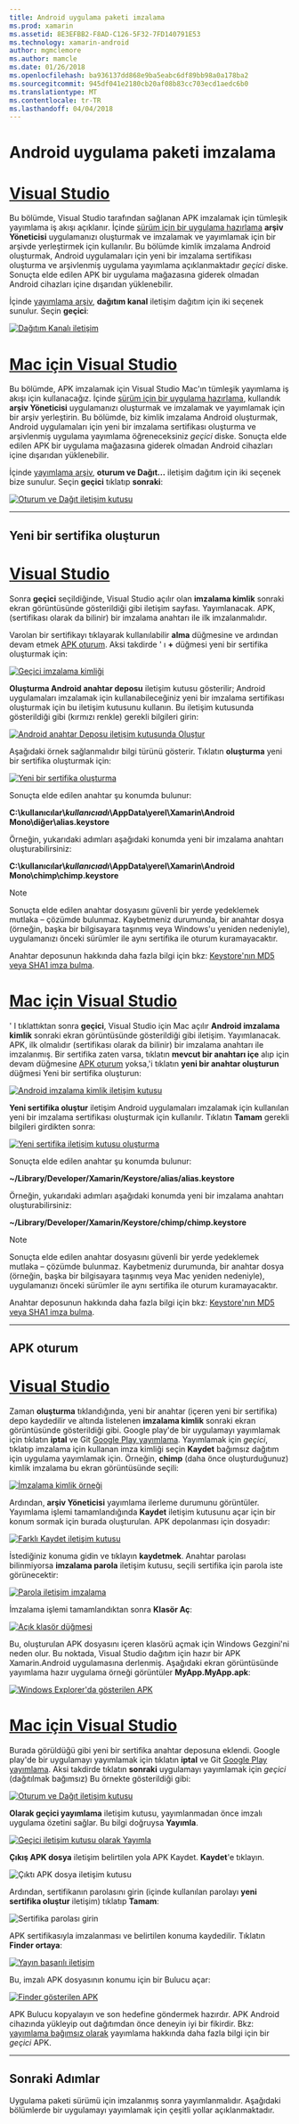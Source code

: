 ```yaml
---
title: Android uygulama paketi imzalama
ms.prod: xamarin
ms.assetid: 8E3EFBB2-F8AD-C126-5F32-7FD140791E53
ms.technology: xamarin-android
author: mgmclemore
ms.author: mamcle
ms.date: 01/26/2018
ms.openlocfilehash: ba936137dd868e9ba5eabc6df89bb98a0a178ba2
ms.sourcegitcommit: 945df041e2180cb20af08b83cc703ecd1aedc6b0
ms.translationtype: MT
ms.contentlocale: tr-TR
ms.lasthandoff: 04/04/2018
---
```

# <a name="signing-the-android-application-package"></a>Android uygulama paketi imzalama

# <a name="visual-studiotabvswin"></a>[Visual Studio](#tab/vswin)

Bu bölümde, Visual Studio tarafından sağlanan APK imzalamak için tümleşik yayımlama iş akışı açıklanır. İçinde [sürüm için bir uygulama hazırlama](~/android/deploy-test/release-prep/index.md) **arşiv Yöneticisi** uygulamanızı oluşturmak ve imzalamak ve yayımlamak için bir arşivde yerleştirmek için kullanılır. Bu bölümde kimlik imzalama Android oluşturmak, Android uygulamaları için yeni bir imzalama sertifikası oluşturma ve arşivlenmiş uygulama yayımlama açıklanmaktadır *geçici* diske.
Sonuçta elde edilen APK bir uygulama mağazasına giderek olmadan Android cihazları içine dışarıdan yüklenebilir.

İçinde [yayımlama arşiv](~/android/deploy-test/release-prep/index.md#archive), **dağıtım kanal** iletişim dağıtım için iki seçenek sunulur. Seçin **geçici**:

[![Dağıtım Kanalı iletişim](images/vs/01-distribution-channel-sml.png)](images/vs/01-distribution-channel.png#lightbox)

# <a name="visual-studio-for-mactabvsmac"></a>[Mac için Visual Studio](#tab/vsmac)

Bu bölümde, APK imzalamak için Visual Studio Mac'ın tümleşik yayımlama iş akışı için kullanacağız. İçinde [sürüm için bir uygulama hazırlama](~/android/deploy-test/release-prep/index.md), kullandık **arşiv Yöneticisi** uygulamanızı oluşturmak ve imzalamak ve yayımlamak için bir arşiv yerleştirin. Bu bölümde, biz kimlik imzalama Android oluşturmak, Android uygulamaları için yeni bir imzalama sertifikası oluşturma ve arşivlenmiş uygulama yayımlama öğreneceksiniz *geçici* diske. Sonuçta elde edilen APK bir uygulama mağazasına giderek olmadan Android cihazları içine dışarıdan yüklenebilir.

İçinde [yayımlama arşiv](~/android/deploy-test/release-prep/index.md#archive), **oturum ve Dağıt...**  iletişim dağıtım için iki seçenek bize sunulur. Seçin **geçici** tıklatıp **sonraki**:

[![Oturum ve Dağıt iletişim kutusu](images/xs/01-select-ad-hoc-sml.png)](images/xs/01-select-ad-hoc.png#lightbox)

-----

<a name="newcertvs" />
<a name="newcert" />
<a name="newcertxs" />

## <a name="create-a-new-certificate"></a>Yeni bir sertifika oluşturun

# <a name="visual-studiotabvswin"></a>[Visual Studio](#tab/vswin)

Sonra **geçici** seçildiğinde, Visual Studio açılır olan **imzalama kimlik** sonraki ekran görüntüsünde gösterildiği gibi iletişim sayfası. Yayımlanacak. APK, (sertifikası olarak da bilinir) bir imzalama anahtarı ile ilk imzalanmalıdır.

Varolan bir sertifikayı tıklayarak kullanılabilir **alma** düğmesine ve ardından devam etmek [APK oturum](#signapkvs). Aksi takdirde ' ı **+** düğmesi yeni bir sertifika oluşturmak için:

[![Geçici imzalama kimliği](images/vs/02-ad-hoc-signing-identity-vs-sml.png)](images/vs/02-ad-hoc-signing-identity-vs.png#lightbox)

**Oluşturma Android anahtar deposu** iletişim kutusu gösterilir; Android uygulamaları imzalamak için kullanabileceğiniz yeni bir imzalama sertifikası oluşturmak için bu iletişim kutusunu kullanın. Bu iletişim kutusunda gösterildiği gibi (kırmızı renkle) gerekli bilgileri girin:

[![Android anahtar Deposu iletişim kutusunda Oluştur](images/vs/03-create-android-key-store-vs-sml.png)](images/vs/03-create-android-key-store-vs.png#lightbox)

Aşağıdaki örnek sağlanmalıdır bilgi türünü gösterir. Tıklatın **oluşturma** yeni bir sertifika oluşturmak için:

[![Yeni bir sertifika oluşturma](images/vs/04-key-store-example-vs-sml.png)](images/vs/04-key-store-example-vs.png#lightbox)

Sonuçta elde edilen anahtar şu konumda bulunur:

**C:\\kullanıcılar\\*kullanıcıadı*\\AppData\\yerel\\Xamarin\\Android Mono\\diğer\\alias.keystore**

Örneğin, yukarıdaki adımları aşağıdaki konumda yeni bir imzalama anahtarı oluşturabilirsiniz:

**C:\\kullanıcılar\\*kullanıcıadı*\\AppData\\yerel\\Xamarin\\Android Mono\\chimp\\chimp.keystore**

> [!NOTE]
> Sonuçta elde edilen anahtar dosyasını güvenli bir yerde yedeklemek mutlaka &ndash; çözümde bulunmaz. Kaybetmeniz durumunda, bir anahtar dosya (örneğin, başka bir bilgisayara taşınmış veya Windows'u yeniden nedeniyle), uygulamanızı önceki sürümler ile aynı sertifika ile oturum kuramayacaktır.

Anahtar deposunun hakkında daha fazla bilgi için bkz: [Keystore'nın MD5 veya SHA1 imza bulma](~/android/deploy-test/signing/keystore-signature.md).

# <a name="visual-studio-for-mactabvsmac"></a>[Mac için Visual Studio](#tab/vsmac)

' I tıklattıktan sonra **geçici**, Visual Studio için Mac açılır **Android imzalama kimlik** sonraki ekran görüntüsünde gösterildiği gibi iletişim. Yayımlanacak. APK, ilk olmalıdır (sertifikası olarak da bilinir) bir imzalama anahtarı ile imzalanmış. Bir sertifika zaten varsa, tıklatın **mevcut bir anahtarı içe** alıp için devam düğmesine [APK oturum](#signapkxs) yoksa,'i tıklatın **yeni bir anahtar oluşturun** düğmesi Yeni bir sertifika oluşturun: 

[![Android imzalama kimlik iletişim kutusu](images/xs/02-android-signing-identity-sml.png)](images/xs/02-android-signing-identity.png#lightbox)

**Yeni sertifika oluştur** iletişim Android uygulamaları imzalamak için kullanılan yeni bir imzalama sertifikası oluşturmak için kullanılır. Tıklatın **Tamam** gerekli bilgileri girdikten sonra:

[![Yeni sertifika iletişim kutusu oluşturma](images/xs/03-create-new-certificate-sml.png)](images/xs/03-create-new-certificate.png#lightbox)

Sonuçta elde edilen anahtar şu konumda bulunur:

**~/Library/Developer/Xamarin/Keystore/alias/alias.keystore**

Örneğin, yukarıdaki adımları aşağıdaki konumda yeni bir imzalama anahtarı oluşturabilirsiniz:

**~/Library/Developer/Xamarin/Keystore/chimp/chimp.keystore**


> [!NOTE]
> Sonuçta elde edilen anahtar dosyasını güvenli bir yerde yedeklemek mutlaka &ndash; çözümde bulunmaz. Kaybetmeniz durumunda, bir anahtar dosya (örneğin, başka bir bilgisayara taşınmış veya Mac yeniden nedeniyle), uygulamanızı önceki sürümler ile aynı sertifika ile oturum kuramayacaktır.

Anahtar deposunun hakkında daha fazla bilgi için bkz: [Keystore'nın MD5 veya SHA1 imza bulma](~/android/deploy-test/signing/keystore-signature.md).

-----

<a name="signapkvs" />

## <a name="sign-the-apk"></a>APK oturum

# <a name="visual-studiotabvswin"></a>[Visual Studio](#tab/vswin)

Zaman **oluşturma** tıklandığında, yeni bir anahtar (içeren yeni bir sertifika) depo kaydedilir ve altında listelenen **imzalama kimlik** sonraki ekran görüntüsünde gösterildiği gibi. Google play'de bir uygulamayı yayımlamak için tıklatın **iptal** ve Git [Google Play yayımlama](~/android/deploy-test/publishing/publishing-to-google-play/index.md).
Yayımlamak için *geçici*, tıklatıp imzalama için kullanan imza kimliği seçin **Kaydet** bağımsız dağıtım için uygulama yayımlamak için. Örneğin, **chimp** (daha önce oluşturduğunuz) kimlik imzalama bu ekran görüntüsünde seçili:

[![İmzalama kimlik örneği](images/vs/05-save-as-vs-sml.png)](images/vs/05-save-as-vs.png#lightbox)

Ardından, **arşiv Yöneticisi** yayımlama ilerleme durumunu görüntüler. Yayımlama işlemi tamamlandığında **Kaydet** iletişim kutusunu açar için bir konum sormak için burada oluşturulan. APK depolanması için dosyadır:

[![Farklı Kaydet iletişim kutusu](images/vs/06-save-as-dialog-vs-sml.png)](images/vs/06-save-as-dialog-vs.png#lightbox)

İstediğiniz konuma gidin ve tıklayın **kaydetmek**. Anahtar parolası bilinmiyorsa **imzalama parola** iletişim kutusu, seçili sertifika için parola iste görünecektir:

[![Parola iletişim imzalama](images/vs/07-signing-password-vs-sml.png)](images/vs/07-signing-password-vs.png#lightbox)

İmzalama işlemi tamamlandıktan sonra **Klasör Aç**:

[![Açık klasör düğmesi](images/vs/08-open-folder-vs-sml.png)](images/vs/08-open-folder-vs.png#lightbox)

Bu, oluşturulan APK dosyasını içeren klasörü açmak için Windows Gezgini'ni neden olur. Bu noktada, Visual Studio dağıtım için hazır bir APK Xamarin.Android uygulamasına derlenmiş.
Aşağıdaki ekran görüntüsünde yayımlama hazır uygulama örneği görüntüler **MyApp.MyApp.apk**:

[![Windows Explorer'da gösterilen APK](images/vs/09-generated-app-vs-sml.png)](images/vs/09-generated-app-vs.png#lightbox)

# <a name="visual-studio-for-mactabvsmac"></a>[Mac için Visual Studio](#tab/vsmac)


Burada görüldüğü gibi yeni bir sertifika anahtar deposuna eklendi. Google play'de bir uygulamayı yayımlamak için tıklatın **iptal** ve Git [Google Play yayımlama](~/android/deploy-test/publishing/publishing-to-google-play/index.md).
Aksi takdirde tıklatın **sonraki** uygulamayı yayımlamak için *geçici* (dağıtılmak bağımsız) Bu örnekte gösterildiği gibi:

[![Oturum ve Dağıt iletişim kutusu](images/xs/04-select-identity-sml.png)](images/xs/04-select-identity.png#lightbox)

**Olarak geçici yayımlama** iletişim kutusu, yayımlanmadan önce imzalı uygulama özetini sağlar. Bu bilgi doğruysa **Yayımla**.

[![Geçici iletişim kutusu olarak Yayımla](images/xs/05-publish-ad-hoc-sml.png)](images/xs/05-publish-ad-hoc.png#lightbox)

**Çıkış APK dosya** iletişim belirtilen yola APK Kaydet. **Kaydet**'e tıklayın.

![Çıktı APK dosya iletişim kutusu](images/xs/06-output-apk-file.png)

Ardından, sertifikanın parolasını girin (içinde kullanılan parolayı **yeni sertifika oluştur** iletişim) tıklatıp **Tamam**: 

![Sertifika parolası girin](images/xs/07-signing-certificate.png)

APK sertifikasıyla imzalanması ve belirtilen konuma kaydedilir. Tıklatın **Finder ortaya**:

[![Yayın başarılı iletişim](images/xs/08-app-is-ready-sml.png)](images/xs/08-app-is-ready.png#lightbox)

Bu, imzalı APK dosyasının konumu için bir Bulucu açar:

[![Finder gösterilen APK](images/xs/09-show-in-finder-sml.png)](images/xs/09-show-in-finder.png#lightbox)

APK Bulucu kopyalayın ve son hedefine göndermek hazırdır. APK Android cihazında yükleyip out dağıtımdan önce deneyin iyi bir fikirdir. Bkz: [yayımlama bağımsız olarak](~/android/deploy-test/publishing/publishing-independently.md) yayımlama hakkında daha fazla bilgi için bir *geçici* APK.

-----



## <a name="next-steps"></a>Sonraki Adımlar

Uygulama paketi sürümü için imzalanmış sonra yayımlanmalıdır. Aşağıdaki bölümlerde bir uygulamayı yayımlamak için çeşitli yollar açıklanmaktadır.
